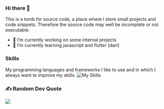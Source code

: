 ### Hi there 👋
This is a tomb for source code, a place where I store small projects and code snippets. Therefore the source code may well be incomplete or not executable. 
- 🔭 I’m currently working on some internal projects
- 🌱 I’m currently learning javascript and flutter (dart)

### Skills
My programming languages and frameworks I like to use and in which I always want to improve my skills.
![My Skills](https://skillicons.dev/icons?i=js,flutter,vue,dotnet,cs)

### ✍️ Random Dev Quote
![](https://quotes-github-readme.vercel.app/api?type=horizontal&theme=radical)

